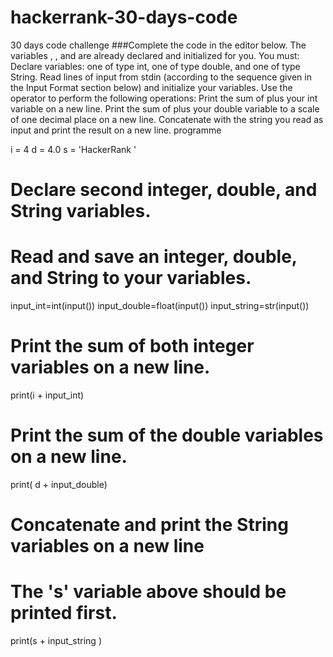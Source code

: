 # hackerrank-30-days-code
30 days code challenge
###Complete the code in the editor below. The variables , , and  are already declared and initialized for you. You must:
Declare  variables: one of type int, one of type double, and one of type String.
Read  lines of input from stdin (according to the sequence given in the Input Format section below) and initialize your  variables.
Use the  operator to perform the following operations:
Print the sum of  plus your int variable on a new line.
Print the sum of  plus your double variable to a scale of one decimal place on a new line.
Concatenate  with the string you read as input and print the result on a new line.
programme

i = 4
d = 4.0
s = 'HackerRank '
# Declare second integer, double, and String variables.
# Read and save an integer, double, and String to your variables.
input_int=int(input())
input_double=float(input())
input_string=str(input())


# Print the sum of both integer variables on a new line.
print(i + input_int)
# Print the sum of the double variables on a new line.
print( d + input_double)

# Concatenate and print the String variables on a new line
# The 's' variable above should be printed first.
print(s + input_string )
